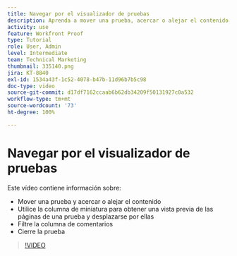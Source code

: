 ```yaml
---
title: Navegar por el visualizador de pruebas
description: Aprenda a mover una prueba, acercar o alejar el contenido, usar la columna de miniaturas, filtrar comentarios de prueba y mucho más en el visualizador de pruebas de  [!DNL  Workfront] .
activity: use
feature: Workfront Proof
type: Tutorial
role: User, Admin
level: Intermediate
team: Technical Marketing
thumbnail: 335140.png
jira: KT-8840
exl-id: 1534a43f-1c52-4078-b47b-11d96b7b5c98
doc-type: video
source-git-commit: d17df7162ccaab6b62db34209f50131927c0a532
workflow-type: tm+mt
source-wordcount: '73'
ht-degree: 100%

---
```


# Navegar por el visualizador de pruebas

Este vídeo contiene información sobre:

* Mover una prueba y acercar o alejar el contenido
* Utilice la columna de miniatura para obtener una vista previa de las páginas de una prueba y desplazarse por ellas
* Filtre la columna de comentarios
* Cierre la prueba

>[!VIDEO](https://video.tv.adobe.com/v/3449843/?quality=12&learn=on&enablevpops&captions=spa)

<!-- 
## Learn more
* Review a static proof
* Search within a proof
* Compare proofs
* Configure proofing viewer settings
* View the [!DNL Workfront] object associated with a proof
* Share a proof from the proofing viewer
* Print a proof summary within [!DNL Workfront]
-->

